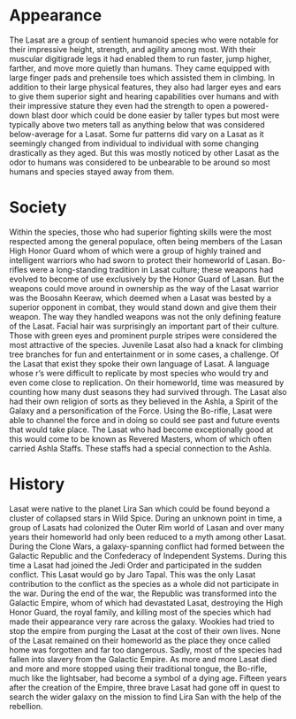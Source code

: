 # Appearance

The Lasat are a group of sentient humanoid species who were notable for their impressive height, strength, and agility among most.
With their muscular digitigrade legs it had enabled them to run faster, jump higher, farther, and move more quietly than humans.
They came equipped with large finger pads and prehensile toes which assisted them in climbing.
In addition to their large physical features, they also had larger eyes and ears to give them superior sight and hearing capabilities over humans and with their impressive stature they even had the strength to open a powered-down blast door which could be done easier by taller types but most were typically above two meters tall as anything below that was considered below-average for a Lasat.
Some fur patterns did vary on a Lasat as it seemingly changed from individual to individual with some changing drastically as they aged.
But this was mostly noticed by other Lasat as the odor to humans was considered to be unbearable to be around so most humans and species stayed away from them.

# Society

Within the species, those who had superior fighting skills were the most respected among the general populace, often being members of the Lasan High Honor Guard whom of which were a group of highly trained and intelligent warriors who had sworn to protect their homeworld of Lasan.
Bo-rifles were a long-standing tradition in Lasat culture; these weapons had evolved to become of use exclusively by the Honor Guard of Lasan.
But the weapons could move around in ownership as the way of the Lasat warrior was the Boosahn Keeraw, which deemed when a Lasat was bested by a superior opponent in combat, they would stand down and give them their weapon.
The way they handled weapons was not the only defining feature of the Lasat.
Facial hair was surprisingly an important part of their culture.
Those with green eyes and prominent purple stripes were considered the most attractive of the species.
Juvenile Lasat also had a knack for climbing tree branches for fun and entertainment or in some cases, a challenge.
Of the Lasat that exist they spoke their own language of Lasat.
A language whose r’s were difficult to replicate by most species who would try and even come close to replication.
On their homeworld, time was measured by counting how many dust seasons they had survived through.
The Lasat also had their own religion of sorts as they believed in the Ashla, a Spirit of the Galaxy and a personification of the Force.
Using the Bo-rifle, Lasat were able to channel the force and in doing so could see past and future events that would take place.
The Lasat who had become exceptionally good at this would come to be known as Revered Masters, whom of which often carried Ashla Staffs.
These staffs had a special connection to the Ashla.

# History

Lasat were native to the planet Lira San which could be found beyond a cluster of collapsed stars in Wild Spice.
During an unknown point in time, a group of Lasats had colonized the Outer Rim world of Lasan and over many years their homeworld had only been reduced to a myth among other Lasat.
During the Clone Wars, a galaxy-spanning conflict had formed between the Galactic Republic and the Confederacy of Independent Systems.
During this time a Lasat had joined the Jedi Order and participated in the sudden conflict.
This Lasat would go by Jaro Tapal.
This was the only Lasat contribution to the conflict as the species as a whole did not participate in the war.
During the end of the war, the Republic was transformed into the Galactic Empire, whom of which had devastated Lasat, destroying the High Honor Guard, the royal family, and killing most of the species which had made their appearance very rare across the galaxy.
Wookies had tried to stop the empire from purging the Lasat at the cost of their own lives.
None of the Lasat remained on their homeworld as the place they once called home was forgotten and far too dangerous.
Sadly, most of the species had fallen into slavery from the Galactic Empire.
As more and more Lasat died and more and more stopped using their traditional tongue, the Bo-rifle, much like the lightsaber, had become a symbol of a dying age.
Fifteen years after the creation of the Empire, three brave Lasat had gone off in quest to search the wider galaxy on the mission to find Lira San with the help of the rebellion.
